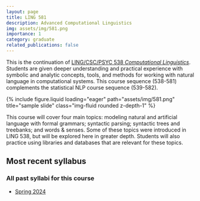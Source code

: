 ```yaml
---
layout: page
title: LING 581
description: Advanced Computational Linguistics
img: assets/img/581.png
importance: 1
category: graduate
related_publications: false
---
```


This is the continuation of [LING/CSC/PSYC 538 _Computational Linguistics_](../../courses/ua_538).
Students are given deeper understanding and practical experience with symbolic and analytic concepts, tools, and methods for working with natural language in computational systems. This course sequence (538-581) complements the statistical NLP course sequence (539-582).

<div class="row justify-content-sm-center">
    <div class="col-sm mt-3 mt-md-0">
        {% include figure.liquid loading="eager" path="assets/img/581.png" title="sample slide" class="img-fluid rounded z-depth-1" %}
    </div>
</div>

This course will cover four main topics: modeling natural and artificial language with formal
grammars; syntactic parsing; syntactic trees and treebanks; and words & senses. Some
of these topics were introduced in LING 538, but will be explored here in greater depth.
Students will also practice using libraries and databases that are relevant for these topics.

## Most recent syllabus

<div class="row justify-content-sm-center">
  <div class="col-sm mt-3 mt-md-0">
    <object data="../../assets/pdf/LING581-2024Spr-Jackson.pdf" type='application/pdf' width="100%" height="800">
    </object>
  </div>
</div>

### All past syllabi for this course

- [Spring 2024](../../assets/pdf/LING581-2024Spr-Jackson.pdf)

